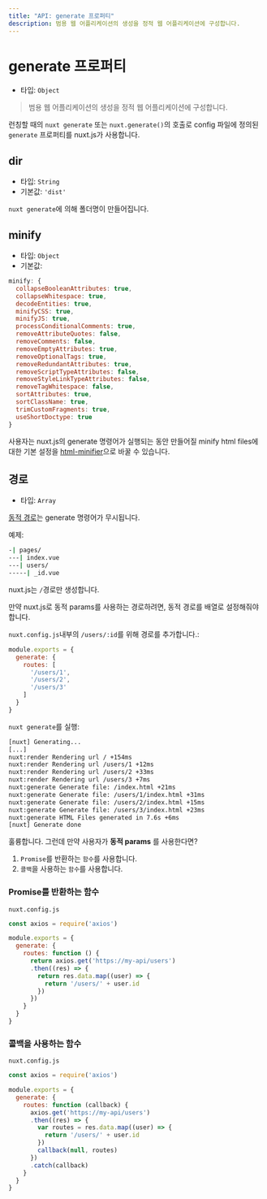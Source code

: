 ```yaml
---
title: "API: generate 프로퍼티"
description: 범용 웹 어플리케이션의 생성을 정적 웹 어플리케이션에 구성합니다.
---
```


# generate 프로퍼티

- 타입: `Object`

> 범용 웹 어플리케이션의 생성을 정적 웹 어플리케이션에 구성합니다.

런칭할 때의 `nuxt generate` 또는 `nuxt.generate()`의 호출로 config 파일에 정의된 `generate` 프로퍼티를 nuxt.js가 사용합니다.

## dir

- 타입: `String`
- 기본값: `'dist'`

`nuxt generate`에 의해 폴더명이 만들어집니다.

## minify

- 타입: `Object`
- 기본값:

```js
minify: {
  collapseBooleanAttributes: true,
  collapseWhitespace: true,
  decodeEntities: true,
  minifyCSS: true,
  minifyJS: true,
  processConditionalComments: true,
  removeAttributeQuotes: false,
  removeComments: false,
  removeEmptyAttributes: true,
  removeOptionalTags: true,
  removeRedundantAttributes: true,
  removeScriptTypeAttributes: false,
  removeStyleLinkTypeAttributes: false,
  removeTagWhitespace: false,
  sortAttributes: true,
  sortClassName: true,
  trimCustomFragments: true,
  useShortDoctype: true
}
```

사용자는 nuxt.js의 generate 명령어가 실행되는 동안 만들어질 minify html files에 대한 기본 설정을 [html-minifier](https://github.com/kangax/html-minifier)으로 바꿀 수 있습니다.


## 경로

- 타입: `Array`

[동적 경로](/guide/routing#dynamic-routes)는 generate 명령어가 무시됩니다.

예제:

```bash
-| pages/
---| index.vue
---| users/
-----| _id.vue
```

nuxt.js는 `/`경로만 생성합니다.

만약 nuxt.js로 동적 params를 사용하는 경로하려면, 동적 경로를 배열로 설정해줘야 합니다.

`nuxt.config.js`내부의 `/users/:id`를 위해 경로를 추가합니다.:
```js
module.exports = {
  generate: {
    routes: [
      '/users/1',
      '/users/2',
      '/users/3'
    ]
  }
}
```

`nuxt generate`를 실행:
```bash
[nuxt] Generating...
[...]
nuxt:render Rendering url / +154ms
nuxt:render Rendering url /users/1 +12ms
nuxt:render Rendering url /users/2 +33ms
nuxt:render Rendering url /users/3 +7ms
nuxt:generate Generate file: /index.html +21ms
nuxt:generate Generate file: /users/1/index.html +31ms
nuxt:generate Generate file: /users/2/index.html +15ms
nuxt:generate Generate file: /users/3/index.html +23ms
nuxt:generate HTML Files generated in 7.6s +6ms
[nuxt] Generate done
```

훌륭합니다. 그런데 만약 사용자가 **동적 params** 를 사용한다면?
1. `Promise`를 반환하는 `함수`를 사용합니다.
2. `콜백`을 사용하는 `함수`를 사용합니다.

### Promise를 반환하는 함수

`nuxt.config.js`
```js
const axios = require('axios')

module.exports = {
  generate: {
    routes: function () {
      return axios.get('https://my-api/users')
      .then((res) => {
        return res.data.map((user) => {
          return '/users/' + user.id
        })
      })      
    }
  }
}
```

### 콜백을 사용하는 함수

`nuxt.config.js`
```js
const axios = require('axios')

module.exports = {
  generate: {
    routes: function (callback) {
      axios.get('https://my-api/users')
      .then((res) => {
        var routes = res.data.map((user) => {
          return '/users/' + user.id
        })
        callback(null, routes)
      })
      .catch(callback)
    }
  }
}
```
